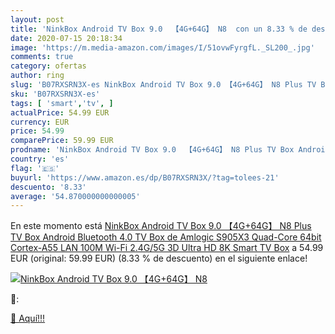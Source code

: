 ```yaml
---
layout: post
title: 'NinkBox Android TV Box 9.0  【4G+64G】 N8  con un 8.33 % de descuento'
date: 2020-07-15 20:18:34
image: 'https://m.media-amazon.com/images/I/51ovwFyrgfL._SL200_.jpg'
comments: true
category: ofertas
author: ring
slug: 'B07RXSRN3X-es NinkBox Android TV Box 9.0 【4G+64G】 N8 Plus TV Box Android...'
sku: 'B07RXSRN3X-es'
tags: [ 'smart','tv', ]
actualPrice: 54.99 EUR
currency: EUR
price: 54.99
comparePrice: 59.99 EUR
prodname: 'NinkBox Android TV Box 9.0  【4G+64G】 N8 Plus TV Box Android  Bluetooth 4.0  TV Box de Amlogic S905X3 Quad-Core 64bit Cortex-A55  LAN 100M Wi-Fi 2.4G/5G  3D Ultra HD 8K Smart TV Box'
country: 'es'
flag: '🇪🇸'
buyurl: 'https://www.amazon.es/dp/B07RXSRN3X/?tag=tolees-21'
descuento: '8.33'
average: '54.870000000000005'
---
```


En este momento está [NinkBox Android TV Box 9.0  【4G+64G】 N8 Plus TV Box Android  Bluetooth 4.0  TV Box de Amlogic S905X3 Quad-Core 64bit Cortex-A55  LAN 100M Wi-Fi 2.4G/5G  3D Ultra HD 8K Smart TV Box](https://www.amazon.es/dp/B07RXSRN3X/?tag=tolees-21) a 54.99 EUR (original: 59.99 EUR) (8.33 %  de descuento) en el siguiente enlace!

[![NinkBox Android TV Box 9.0  【4G+64G】 N8 ](https://m.media-amazon.com/images/I/51ovwFyrgfL._SL200_.jpg)](https://www.amazon.es/dp/B07RXSRN3X/?tag=tolees-21)

🔎:


[🛒 Aquí!!!](https://www.amazon.es/dp/B07RXSRN3X/?tag=tolees-21)
